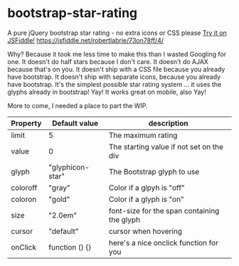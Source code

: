 # bootstrap-star-rating
A pure jQuery bootstrap star rating - no extra icons or CSS please
[Try it on JSFiddle!]([https://jsfiddle.net/robertlabrie/73on78ff/4/)
https://jsfiddle.net/robertlabrie/73on78ff/4/

Why? Because it took me less time to make this than I wasted Googling for one. It doesn't do half stars because I don't care. It doesn't do AJAX because that's on you. It doesn't ship with a CSS file because you already have bootstrap. It doesn't ship with separate icons, because you already have bootstrap. It's the simplest possible star rating system ... it uses the glyphs already in bootstrap! Yay! It works great on mobile, also Yay!

More to come, I needed a place to part the WIP.


| Property  | Default value | description |
| ------------- | ------------- | ------------- |
| limit | 5 | The maximum rating |
| value | 0 | The starting value if not set on the div |
| glyph | "glyphicon-star" | The Bootstrap glyph to use |
| coloroff | "gray" | Color if a glpyh is "off" |
| coloron | "gold" | Color if a glyph is "on" |
| size | "2.0em" | font-size for the span containing the glyph |
| cursor | "default" | cursor when hovering |
| onClick | function () {} | here's a nice onclick function for you |
